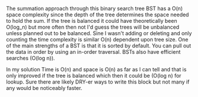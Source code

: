 The summation approach through this binary search tree BST has a O(n) space complexity since the depth of the tree determines the space needed to hold the sum. If the tree is balanced it could have theoretically been O(log_n) but more often then not I'd guess the trees will be unbalanced unless planned out to be balanced. Sine I wasn't adding or deleting and only counting the time complexity is similar O(n) dependent upon tree size. One of the main strengths of a BST is that it is sorted by default. You can pull out the data in order by using an in-order traversal. BSTs also have efficient searches (O(log n)).

In my solution Time is O(n) and space is O(n) as far as I can tell and that is only improved if the tree is balanced which then it could be (O(log n) for lookup. Sure there are likely DRY-er ways to write this block but not many if any would be noticeably faster.